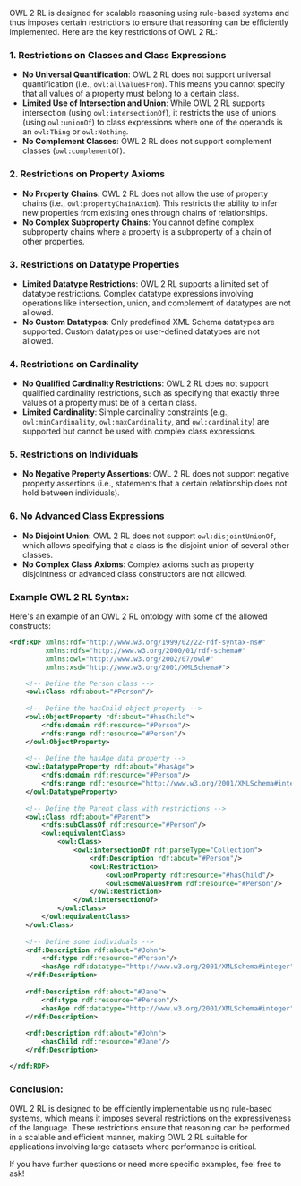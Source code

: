 
OWL 2 RL is designed for scalable reasoning using rule-based systems and thus imposes certain restrictions to ensure that reasoning can be efficiently implemented. Here are the key restrictions of OWL 2 RL:

### 1. **Restrictions on Classes and Class Expressions**
- **No Universal Quantification**: OWL 2 RL does not support universal quantification (i.e., `owl:allValuesFrom`). This means you cannot specify that all values of a property must belong to a certain class.
- **Limited Use of Intersection and Union**: While OWL 2 RL supports intersection (using `owl:intersectionOf`), it restricts the use of unions (using `owl:unionOf`) to class expressions where one of the operands is an `owl:Thing` or `owl:Nothing`.
- **No Complement Classes**: OWL 2 RL does not support complement classes (`owl:complementOf`).

### 2. **Restrictions on Property Axioms**
- **No Property Chains**: OWL 2 RL does not allow the use of property chains (i.e., `owl:propertyChainAxiom`). This restricts the ability to infer new properties from existing ones through chains of relationships.
- **No Complex Subproperty Chains**: You cannot define complex subproperty chains where a property is a subproperty of a chain of other properties.

### 3. **Restrictions on Datatype Properties**
- **Limited Datatype Restrictions**: OWL 2 RL supports a limited set of datatype restrictions. Complex datatype expressions involving operations like intersection, union, and complement of datatypes are not allowed.
- **No Custom Datatypes**: Only predefined XML Schema datatypes are supported. Custom datatypes or user-defined datatypes are not allowed.

### 4. **Restrictions on Cardinality**
- **No Qualified Cardinality Restrictions**: OWL 2 RL does not support qualified cardinality restrictions, such as specifying that exactly three values of a property must be of a certain class.
- **Limited Cardinality**: Simple cardinality constraints (e.g., `owl:minCardinality`, `owl:maxCardinality`, and `owl:cardinality`) are supported but cannot be used with complex class expressions.

### 5. **Restrictions on Individuals**
- **No Negative Property Assertions**: OWL 2 RL does not support negative property assertions (i.e., statements that a certain relationship does not hold between individuals).

### 6. **No Advanced Class Expressions**
- **No Disjoint Union**: OWL 2 RL does not support `owl:disjointUnionOf`, which allows specifying that a class is the disjoint union of several other classes.
- **No Complex Class Axioms**: Complex axioms such as property disjointness or advanced class constructors are not allowed.

### Example OWL 2 RL Syntax:
Here's an example of an OWL 2 RL ontology with some of the allowed constructs:

```xml
<rdf:RDF xmlns:rdf="http://www.w3.org/1999/02/22-rdf-syntax-ns#"
         xmlns:rdfs="http://www.w3.org/2000/01/rdf-schema#"
         xmlns:owl="http://www.w3.org/2002/07/owl#"
         xmlns:xsd="http://www.w3.org/2001/XMLSchema#">

    <!-- Define the Person class -->
    <owl:Class rdf:about="#Person"/>
    
    <!-- Define the hasChild object property -->
    <owl:ObjectProperty rdf:about="#hasChild">
        <rdfs:domain rdf:resource="#Person"/>
        <rdfs:range rdf:resource="#Person"/>
    </owl:ObjectProperty>
    
    <!-- Define the hasAge data property -->
    <owl:DatatypeProperty rdf:about="#hasAge">
        <rdfs:domain rdf:resource="#Person"/>
        <rdfs:range rdf:resource="http://www.w3.org/2001/XMLSchema#integer"/>
    </owl:DatatypeProperty>
    
    <!-- Define the Parent class with restrictions -->
    <owl:Class rdf:about="#Parent">
        <rdfs:subClassOf rdf:resource="#Person"/>
        <owl:equivalentClass>
            <owl:Class>
                <owl:intersectionOf rdf:parseType="Collection">
                    <rdf:Description rdf:about="#Person"/>
                    <owl:Restriction>
                        <owl:onProperty rdf:resource="#hasChild"/>
                        <owl:someValuesFrom rdf:resource="#Person"/>
                    </owl:Restriction>
                </owl:intersectionOf>
            </owl:Class>
        </owl:equivalentClass>
    </owl:Class>
    
    <!-- Define some individuals -->
    <rdf:Description rdf:about="#John">
        <rdf:type rdf:resource="#Person"/>
        <hasAge rdf:datatype="http://www.w3.org/2001/XMLSchema#integer">30</hasAge>
    </rdf:Description>
    
    <rdf:Description rdf:about="#Jane">
        <rdf:type rdf:resource="#Person"/>
        <hasAge rdf:datatype="http://www.w3.org/2001/XMLSchema#integer">25</hasAge>
    </rdf:Description>
    
    <rdf:Description rdf:about="#John">
        <hasChild rdf:resource="#Jane"/>
    </rdf:Description>

</rdf:RDF>
```

### Conclusion:
OWL 2 RL is designed to be efficiently implementable using rule-based systems, which means it imposes several restrictions on the expressiveness of the language. These restrictions ensure that reasoning can be performed in a scalable and efficient manner, making OWL 2 RL suitable for applications involving large datasets where performance is critical.

If you have further questions or need more specific examples, feel free to ask!
